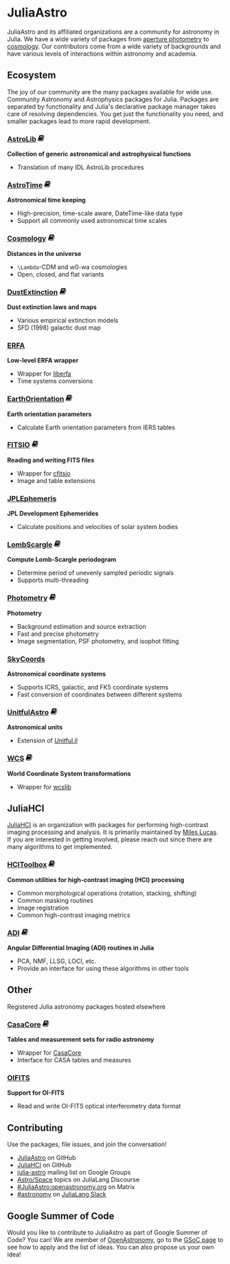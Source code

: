 # JuliaAstro

JuliaAstro and its affiliated organizations are a community for astronomy in Julia. We have a wide variety of packages from [aperture photometry](https://github.com/juliaastro/Photometry.jl) to [cosmology](https://github.com/juliaastro/Cosmology.jl). Our contributors come from a wide variety of backgrounds and have various levels of interactions within astronomy and academia. 

## Ecosystem

The joy of our community are the many packages available for wide use. Community Astronomy and Astrophysics packages for Julia. Packages are separated by functionality and Julia's declarative package manager takes care of resolving dependencies. You get just the functionality you need, and smaller packages lead to more rapid development.


### [AstroLib](https://github.com/JuliaAstro/astrolib.jl) [![](assets/book.png)](https://juliaastro.github.io/AstroLib.jl/stable/)
**Collection of generic astronomical and astrophysical functions**

- Translation of many IDL AstroLib procedures

### [AstroTime](https://github.com/JuliaAstro/AstroTime.jl) [![](assets/book.png)](https://juliaastro.github.io/AstroTime.jl/stable/)
**Astronomical time keeping**

- High-precision, time-scale aware, DateTime-like data type
- Support all commonly used astronomical time scales

### [Cosmology](https://github.com/JuliaAstro/Cosmology.jl) [![](assets/book.png)](https://juliaastro.github.io/Cosmology.jl/stable/)
**Distances in the universe**

- ``\Lambda``-CDM and w0-wa cosmologies
- Open, closed, and flat variants


### [DustExtinction](https://github.com/JuliaAstro/DustExtinction.jl) [![](assets/book.png)](https://juliaastro.github.io/DustExtinction.jl/stable/)
**Dust extinction laws and maps**

- Various empirical extinction models
- SFD (1998) galactic dust map

### [ERFA](https://github.com/JuliaAstro/ERFA.jl)
**Low-level ERFA wrapper**

- Wrapper for [liberfa](https://github.com/liberfa/erfa)
- Time systems conversions


### [EarthOrientation](https://github.com/JuliaAstro/EarthOrientation.jl) [![](assets/book.png)](https://juliaastro.github.io/EarthOrientation.jl/stable/)
**Earth orientation parameters**

- Calculate Earth orientation parameters from IERS tables

### [FITSIO](https://github.com/JuliaAstro/FITSIO.jl) [![](assets/book.png)](https://juliaastro.github.io/FITSIO.jl/stable/)
**Reading and writing FITS files**

- Wrapper for [cfitsio](https://heasarc.gsfc.nasa.gov/fitsio/)
- Image and table extensions

### [JPLEphemeris](https://github.com/JuliaAstro/JPLEphemeris.jl)
**JPL Development Ephemerides**

- Calculate positions and velocities of solar system bodies

### [LombScargle](https://github.com/JuliaAstro/LombScargle.jl) [![](assets/book.png)](https://juliaastro.github.io/LombScargle.jl/stable/)
**Compute Lomb-Scargle periodogram**

- Determine period of unevenly sampled periodic signals
- Supports multi-threading

### [Photometry](https://github.com/JuliaAstro/Photometry.jl) [![](assets/book.png)](https://juliaastro.github.io/Photometry.jl/stable/)
**Photometry**

- Background estimation and source extraction
- Fast and precise photometry
- Image segmentation, PSF photometry, and isophot fitting

### [SkyCoords](https://github.com/JuliaAstro/SkyCoords.jl)
**Astronomical coordinate systems**

- Supports ICRS, galactic, and FK5 coordinate systems
- Fast conversion of coordinates between different systems

### [UnitfulAstro](https://github.com/JuliaAstro/UnitfulAstro.jl) [![](assets/book.png)](https://juliaastro.github.io/UnitfulAstro.jl/stable/)
**Astronomical units**

- Extension of [Unitful.jl](https://github.com/painterqubits/unitful.jl)

### [WCS](https://github.com/JuliaAstro/WCS.jl) [![](assets/book.png)](https://juliaastro.github.io/WCS.jl/stable/)
**World Coordinate System transformations**

- Wrapper for [wcslib](https://www.atnf.csiro.au/people/mcalabre/WCS/wcslib/)

## JuliaHCI

[JuliaHCI](https://github.com/JuliaHCI) is an organization with packages for performing high-contrast imaging processing and analysis. It is primarily maintained by [Miles Lucas](https://github.com/mileslucas). If you are interested in getting involved, please reach out since there are many algorithms to get implemented.

### [HCIToolbox](https://github.com/JuliaHCI/HCIToolbox.jl) [![](assets/book.png)](http://JuliaHCI.github.io/HCIToolbox.jl/stable/)
**Common utilities for high-contrast imaging (HCI) processing**
- Common morphological operations (rotation, stacking, shifting)
- Common masking routines
- Image registration
- Common high-contrast imaging metrics

### [ADI](https://github.com/JuliaHCI/ADI.jl) [![](assets/book.png)](http://JuliaHCI.github.io/ADI.jl/stable/)
**Angular Differential Imaging (ADI) routines in Julia**
- PCA, NMF, LLSG, LOCI, etc.
- Provide an interface for using these algorithms in other tools

## Other

Registered Julia astronomy packages hosted elsewhere

### [CasaCore](https://github.com/mweastwood/CasaCore.jl) [![](assets/book.png)](http://mweastwood.info/CasaCore.jl/stable/)
**Tables and measurement sets for radio astronomy**
- Wrapper for [CasaCore](http://casacore.github.io/casacore/)
- Interface for CASA tables and measures

### [OIFITS](https://github.com/emmt/OIFITS.jl)
**Support for OI-FITS**
- Read and write OI-FITS optical interferometry data format

## Contributing

Use the packages, file issues, and join the conversation!

- [JuliaAstro](https://github.com/juliaastro) on GitHub
- [JuliaHCI](https://github.com/juliahci) on GitHub
- [julia-astro](https://groups.google.com/forum/#!forum/julia-astro) mailing list on Google Groups
- [Astro/Space](https://discourse.julialang.org/c/domain/astro) topics on JuliaLang Discourse
- [#JuliaAstro:openastronomy.org](https://riot.im/app/#/room/#JuliaAstro:openastronomy.org) on Matrix
- [#astronomy](slack://channel?id=CMXU6SD7V&team=T68168MUP) on [JuliaLang Slack](https://slackinvite.julialang.org/)

## Google Summer of Code
Would you like to contribute to JuliaAstro as part of Google Summer of Code? You can! We are member of [OpenAstronomy](https://openastronomy.org), go to the [GSoC page](https://openastronomy.org/gsoc/) to see how to apply and the list of ideas. You can also propose us your own idea!
